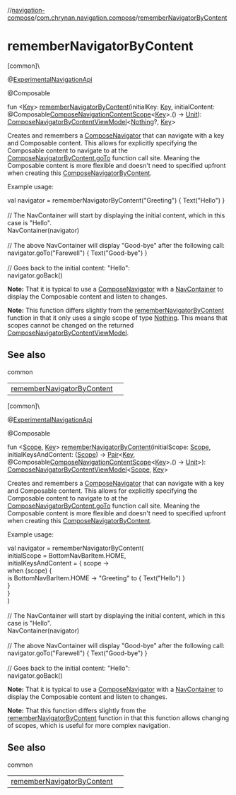 //[navigation-compose](../../index.md)/[com.chrynan.navigation.compose](index.md)/[rememberNavigatorByContent](remember-navigator-by-content.md)

# rememberNavigatorByContent

[common]\

@[ExperimentalNavigationApi](-experimental-navigation-api/index.md)

@Composable

fun &lt;[Key](remember-navigator-by-content.md)&gt; [rememberNavigatorByContent](remember-navigator-by-content.md)(initialKey: [Key](remember-navigator-by-content.md), initialContent: @Composable[ComposeNavigationContentScope](-compose-navigation-content-scope/index.md)&lt;[Key](remember-navigator-by-content.md)&gt;.() -&gt; [Unit](https://kotlinlang.org/api/latest/jvm/stdlib/kotlin/-unit/index.html)): [ComposeNavigatorByContentViewModel](-compose-navigator-by-content-view-model/index.md)&lt;[Nothing](https://kotlinlang.org/api/latest/jvm/stdlib/kotlin/-nothing/index.html)?, [Key](remember-navigator-by-content.md)&gt;

Creates and remembers a [ComposeNavigator](-compose-navigator/index.md) that can navigate with a key and Composable content. This allows for explicitly specifying the Composable content to navigate to at the [ComposeNavigatorByContent.goTo](-compose-navigator-by-content/go-to.md) function call site. Meaning the Composable content is more flexible and doesn't need to specified upfront when creating this [ComposeNavigatorByContent](-compose-navigator-by-content/index.md).

Example usage:

val navigator = rememberNavigatorByContent("Greeting") { Text("Hello") }\
\
// The NavContainer will start by displaying the initial content, which in this case is "Hello".\
NavContainer(navigator)\
\
// The above NavContainer will display "Good-bye" after the following call:\
navigator.goTo("Farewell") { Text("Good-bye") }\
\
// Goes back to the initial content: "Hello":\
navigator.goBack()

**Note:** That it is typical to use a [ComposeNavigator](-compose-navigator/index.md) with a [NavContainer](-nav-container.md) to display the Composable content and listen to changes.

**Note:** This function differs slightly from the [rememberNavigatorByContent](remember-navigator-by-content.md) function in that it only uses a single scope of type [Nothing](https://kotlinlang.org/api/latest/jvm/stdlib/kotlin/-nothing/index.html). This means that scopes cannot be changed on the returned [ComposeNavigatorByContentViewModel](-compose-navigator-by-content-view-model/index.md).

## See also

common

| | |
|---|---|
| [rememberNavigatorByContent](remember-navigator-by-content.md) |  |

[common]\

@[ExperimentalNavigationApi](-experimental-navigation-api/index.md)

@Composable

fun &lt;[Scope](remember-navigator-by-content.md), [Key](remember-navigator-by-content.md)&gt; [rememberNavigatorByContent](remember-navigator-by-content.md)(initialScope: [Scope](remember-navigator-by-content.md), initialKeysAndContent: ([Scope](remember-navigator-by-content.md)) -&gt; [Pair](https://kotlinlang.org/api/latest/jvm/stdlib/kotlin/-pair/index.html)&lt;[Key](remember-navigator-by-content.md), @Composable[ComposeNavigationContentScope](-compose-navigation-content-scope/index.md)&lt;[Key](remember-navigator-by-content.md)&gt;.() -&gt; [Unit](https://kotlinlang.org/api/latest/jvm/stdlib/kotlin/-unit/index.html)&gt;): [ComposeNavigatorByContentViewModel](-compose-navigator-by-content-view-model/index.md)&lt;[Scope](remember-navigator-by-content.md), [Key](remember-navigator-by-content.md)&gt;

Creates and remembers a [ComposeNavigator](-compose-navigator/index.md) that can navigate with a key and Composable content. This allows for explicitly specifying the Composable content to navigate to at the [ComposeNavigatorByContent.goTo](-compose-navigator-by-content/go-to.md) function call site. Meaning the Composable content is more flexible and doesn't need to specified upfront when creating this [ComposeNavigatorByContent](-compose-navigator-by-content/index.md).

Example usage:

val navigator = rememberNavigatorByContent(\
                    initialScope = BottomNavBarItem.HOME,\
                    initialKeysAndContent = { scope -&gt;\
                        when (scope) {\
                            is BottomNavBarItem.HOME -&gt; "Greeting" to { Text("Hello") }\
                        }\
                    }\
                )\
\
// The NavContainer will start by displaying the initial content, which in this case is "Hello".\
NavContainer(navigator)\
\
// The above NavContainer will display "Good-bye" after the following call:\
navigator.goTo("Farewell") { Text("Good-bye") }\
\
// Goes back to the initial content: "Hello":\
navigator.goBack()

**Note:** That it is typical to use a [ComposeNavigator](-compose-navigator/index.md) with a [NavContainer](-nav-container.md) to display the Composable content and listen to changes.

**Note:** That this function differs slightly from the [rememberNavigatorByContent](remember-navigator-by-content.md) function in that this function allows changing of scopes, which is useful for more complex navigation.

## See also

common

| | |
|---|---|
| [rememberNavigatorByContent](remember-navigator-by-content.md) |  |
